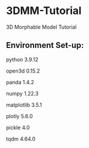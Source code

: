 # 3DMM-Tutorial
3D Morphable Model Tutorial

## Environment Set-up:

python 3.9.12

open3d 0.15.2

panda 1.4.2

numpy 1.22.3

matplotlib 3.5.1

plotly 5.6.0

pickle 4.0

tqdm 4.64.0
